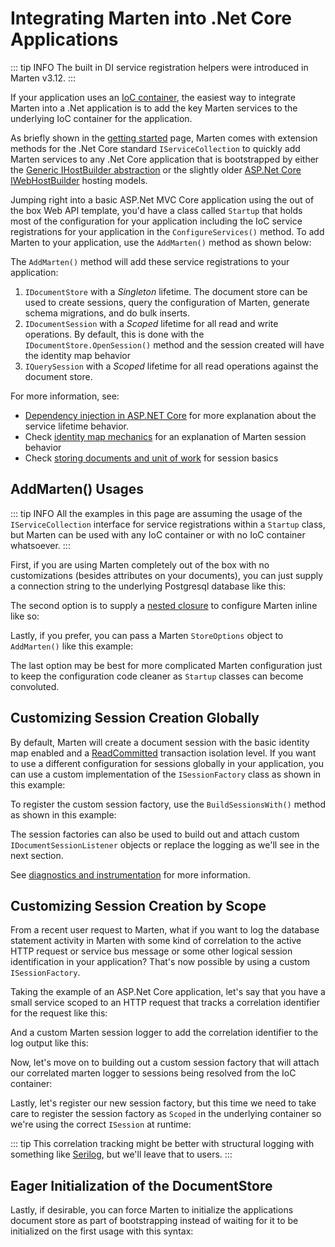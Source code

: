 # Integrating Marten into .Net Core Applications

::: tip INFO
The built in DI service registration helpers were introduced in Marten v3.12.
:::

If your application uses an [IoC container](https://en.wikipedia.org/wiki/Inversion_of_control),
the easiest way to integrate Marten into a .Net application is to add the key Marten services to
the underlying IoC container for the application.

As briefly shown in the [getting started](/guide/) page, Marten comes with extension methods
for the .Net Core standard `IServiceCollection` to quickly add Marten services to any .Net Core application that is bootstrapped by
either the [Generic IHostBuilder abstraction](https://docs.microsoft.com/en-us/aspnet/core/fundamentals/host/generic-host?view=aspnetcore-3.1) or the slightly older [ASP.Net Core IWebHostBuilder](https://docs.microsoft.com/en-us/dotnet/api/microsoft.aspnetcore.hosting.iwebhostbuilder?view=aspnetcore-3.1)
hosting models.

Jumping right into a basic ASP.Net MVC Core application using the out of the box Web API template, you'd have a class called `Startup` that holds most of the configuration for your application including
the IoC service registrations for your application in the `ConfigureServices()` method. To add Marten
to your application, use the `AddMarten()` method as shown below:

<!-- snippet: sample_StartupConfigureServices -->
<!-- endSnippet -->

The `AddMarten()` method will add these service registrations to your application:

1. `IDocumentStore` with a *Singleton* lifetime. The document store can be used to create sessions, query the configuration of Marten, generate schema migrations, and do bulk inserts.
1. `IDocumentSession` with a *Scoped* lifetime for all read and write operations. By default, this is done with the `IDocumentStore.OpenSession()` method and the session created will have the identity map behavior
1. `IQuerySession` with a *Scoped* lifetime for all read operations against the document store.

For more information, see:

* [Dependency injection in ASP.NET Core](https://docs.microsoft.com/en-us/aspnet/core/fundamentals/dependency-injection?view=aspnetcore-3.1) for more explanation about the service lifetime behavior.
* Check [identity map mechanics](/guide/documents/advanced/identity-map) for an explanation of Marten session behavior
* Check [storing documents and unit of work](/guide/documents/basics/persisting) for session basics

## AddMarten() Usages

::: tip INFO
All the examples in this page are assuming the usage of the `IServiceCollection` interface for service
registrations within a `Startup` class, but Marten can be used with any IoC container or with no IoC container whatsoever.
:::

First, if you are using Marten completely out of the box with no customizations (besides attributes on your documents), you can just supply a connection string to the underlying Postgresql database like this:

<!-- snippet: sample_AddMartenByConnectionString -->
<!-- endSnippet -->

The second option is to supply a [nested closure](https://martinfowler.com/dslCatalog/nestedClosure.html) to configure Marten inline like so:

<!-- snippet: sample_AddMartenByNestedClosure -->
<!-- endSnippet -->

Lastly, if you prefer, you can pass a Marten `StoreOptions` object to `AddMarten()` like this example:

<!-- snippet: sample_AddMartenByStoreOptions -->
<!-- endSnippet -->

The last option may be best for more complicated Marten configuration just to keep the configuration code cleaner as `Startup` classes can become convoluted.


## Customizing Session Creation Globally

By default, Marten will create a document session with the basic identity map enabled and a [ReadCommitted](https://docs.microsoft.com/en-us/dotnet/api/system.transactions.isolationlevel?view=netcore-3.1) transaction isolation level. If you want to use a different configuration for sessions globally in your application, you can use a custom implementation of the `ISessionFactory` class
as shown in this example:

<!-- snippet: sample_CustomSessionFactory -->
<!-- endSnippet -->

To register the custom session factory, use the `BuildSessionsWith()` method as shown in this example:

<!-- snippet: sample_AddMartenWithCustomSessionCreation -->
<!-- endSnippet -->

The session factories can also be used to build out and attach custom `IDocumentSessionListener` objects or replace the logging as we'll see in the next section.

See [diagnostics and instrumentation](/guide/documents/diagnostics) for more information.

## Customizing Session Creation by Scope

From a recent user request to Marten, what if you want to log the database statement activity in Marten with some kind of correlation to the active HTTP request or service bus message or some other logical
session identification in your application? That's now possible by using a custom `ISessionFactory`.

Taking the example of an ASP.Net Core application, let's say that you have a small service scoped to an HTTP request that tracks a correlation identifier for the request like this:

<!-- snippet: sample_CorrelationIdWithISession -->
<!-- endSnippet -->

And a custom Marten session logger to add the correlation identifier to the log output like this:

<!-- snippet: sample_CorrelatedMartenLogger -->
<!-- endSnippet -->

Now, let's move on to building out a custom session factory that will attach our correlated marten logger to sessions being resolved from the IoC container:

<!-- snippet: sample_CustomSessionFactoryByScope -->
<!-- endSnippet -->

Lastly, let's register our new session factory, but this time we need to take care to register the session factory as `Scoped` in the underlying container so we're using the correct `ISession` at runtime:

<!-- snippet: sample_AddMartenWithCustomSessionCreationByScope -->
<!-- endSnippet -->

::: tip
This correlation tracking might be better with structural logging with something like [Serilog](https://serilog.net), but we'll leave that to users.
:::

## Eager Initialization of the DocumentStore

Lastly, if desirable, you can force Marten to initialize the applications document store as part of bootstrapping instead of waiting for it to be initialized on the first usage with this syntax:

<!-- snippet: sample_AddMartenWithEagerInitialization -->
<!-- endSnippet -->
